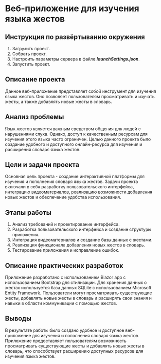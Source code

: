 # Веб-приложение для изучения языка жестов


## Инструкция по развёртыванию окружения
1. Загрузить проект.
2. Собрать проект.
3. Настроить параметры сервера в файле ___launchSettings.json___.
4. Запустить проект.

## Описание проекта
Данное веб-приложение представляет собой инструмент для изучения языка жестов. Оно позволяет пользователям просматривать и изучать жесты, а также добавлять новые жесты в словарь.

## Анализ проблемы
Язык жестов является важным средством общения для людей с нарушениями слуха. Однако, доступ к качественным ресурсам для изучения этого языка часто ограничен. Целью данного проекта было создание удобного и доступного онлайн-ресурса для изучения и расширения словаря языка жестов.

## Цели и задачи проекта
Основная цель проекта - создание интерактивной платформы для изучения и пополнения словаря языка жестов. Задачи проекта включали в себя разработку пользовательского интерфейса, интеграцию видеоматериалов, реализацию возможности добавления новых жестов и обеспечение удобства использования.

## Этапы работы
1. Анализ требований и проектирование интерфейса.
2. Разработка пользовательского интерфейса и создание структуры приложения.
3. Интеграция видеоматериалов и создание базы данных с жестами.
4. Реализация функционала добавления новых жестов в словарь.
5. Тестирование приложения и исправление ошибок.

## Описание практических разработок
Приложение разработано с использованием Blazor app с использованием Bootstrap для стилизации. Для хранения данных о жестах используется база данных SQLite с использованием Microsoft Entity Framework. Пользователи могут просматривать существующие жесты, добавлять новые жесты в словарь и расширять свои знания и навыки в области коммуникации с помощью жестов.

## Выводы
В результате работы было создано удобное и доступное веб-приложение для изучения и пополнения словаря языка жестов. Приложение предоставляет пользователям возможность просматривать существующие жесты и добавлять новые жесты в словарь, что способствует расширению доступных ресурсов для изучения языка жестов.
